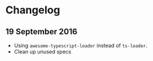 # Changelog

## 19 September 2016
- Using `awesome-typescript-loader` instead of `ts-loader`.
- Clean up unused specs
